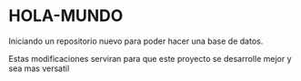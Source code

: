 # HOLA-MUNDO
Iniciando un repositorio nuevo  para  poder hacer una base de datos.

Estas modificaciones serviran para que este proyecto se desarrolle mejor y sea mas versatil
